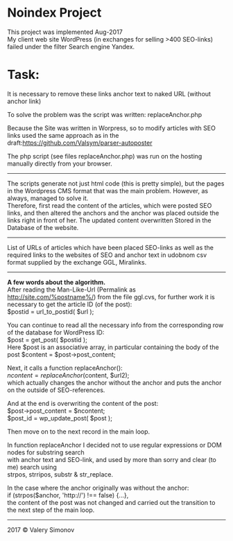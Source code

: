 # Noindex Project<br>
This project was implemented Aug-2017<br>
My client web site WordPress (in exchanges for selling >400 SEO-links) failed under the filter Search engine Yandex.

# Task: <br>
It is necessary to remove these links anchor text to naked URL (without anchor link)<br> 


To solve the problem was the script was written: replaceAnchor.php

Because the Site was written in Worpress, so to modify articles with SEO links used the same approach as in the draft:https://github.com/Valsym/parser-autoposter


The php script (see files replaceAnchor.php) was run on the hosting manually directly from your browser.<br> 
   *****************************************************************************************
   The scripts generate not just html code (this is pretty simple), but the pages in the Wordpress CMS format that was the main problem. However, as always, managed to solve it. <br>
   Therefore, first read the content of the articles, which were posted SEO links, and then altered the anchors and the anchor was placed outside the links right in front of her. The updated content overwritten Stored in the Database of the website.<br>
   *****************************************************************************************
   List of URLs of articles which have been placed SEO-links as well as the required links to the websites of SEO and anchor text in udobnom csv format supplied by the exchange GGL, Miralinks. 
   ************************************************************************************
<b>A few words about the algorithm.</b><br>
After reading the Man-Like-Url (Permalink as http://site.com/%postname%/) from the file ggl.cvs, for further work it is necessary to get the article ID (of the post):<br>
$postid = url_to_postid( $url );<br>

You can continue to read all the necessary info from the corresponding row of the database for WordPress ID:<br>
$post = get_post( $postid );<br>
Here $post is an associative array, in particular containing the body of the post $content = $post->post_content;

Next, it calls a function replaceAnchor():<br>
$ncontent = replaceAnchor($content, $url2); <br>
which actually changes the anchor without the anchor and puts the anchor on the outside of SEO-references.

And at the end is overwriting the content of the post:<br>
$post->post_content = $ncontent;<br>
$post_id = wp_update_post( $post );

Then move on to the next record in the main loop.
	
In function replaceAnchor I decided not to use regular expressions or DOM nodes for substring search<br> with anchor text and SEO-link, and used by more than sorry and clear (to me) search using<br> strpos, strripos, substr & str_replace.

In the case where the anchor originally was without the anchor: <br>
if (strpos($anchor, 'http://') !== false) {...},<br>
the content of the post was not changed and carried out the transition to the next step of the main loop.
	
*********************************************************************************************************	

2017 © Valery Simonov
